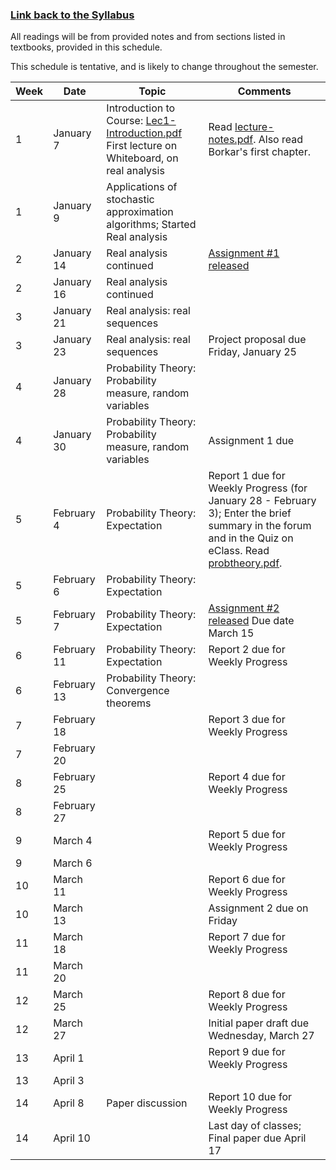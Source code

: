 <h3><a href="https://github.com/ajingj82/stochapprox/">Link back to the Syllabus</a></h3>

All readings will be from provided notes and from sections listed in textbooks, provided in this schedule. 

This schedule is tentative, and is likely to change throughout the semester. 


Week | Date | Topic | Comments
------------ | ------------- | ------------- | -------------
1| January 7 | Introduction to Course: <a href="lectures/Lec1-Introduction.pdf">Lec1-Introduction.pdf</a> <br> First lecture on Whiteboard, on real analysis | Read <a href="lectures/lecture-notes.pdf">lecture-notes.pdf</a>. Also read Borkar's first chapter.
1 | January 9 |  Applications of stochastic approximation algorithms; Started Real analysis | 
2 | January 14 | Real analysis continued | <a href="assignments/assignment1.pdf">Assignment #1 released</a>
2 | January 16 | Real analysis continued |
3 | January 21 | Real analysis: real sequences |
3 | January 23 | Real analysis: real sequences | Project proposal due Friday, January 25
4 | January 28 | Probability Theory: Probability measure, random variables |
4 | January 30 | Probability Theory: Probability measure, random variables | Assignment 1 due
5 | February 4 | Probability Theory: Expectation | Report 1 due for Weekly Progress (for January 28 - February 3); Enter the brief summary in the forum and in the Quiz on eClass.  Read <a href="lectures/probtheory.pdf">probtheory.pdf</a>.
5 | February 6 | Probability Theory: Expectation | 
5 | February 7 | Probability Theory: Expectation | <a href="assignments/assignment2.pdf">Assignment #2 released</a> Due date March 15
6 | February 11 | Probability Theory: Expectation | Report 2 due for Weekly Progress 
6 | February 13 | Probability Theory: Convergence theorems |
7 | February 18 | | Report 3 due for Weekly Progress 
7 | February 20 | |
8 | February 25 | | Report 4 due for Weekly Progress 
8 | February 27 | | 
9 | March 4 | | Report 5 due for Weekly Progress 
9 | March 6 | |
10 | March 11 | | Report 6 due for Weekly Progress 
10 | March 13 | | Assignment 2 due on Friday
11 | March 18 | | Report 7 due for Weekly Progress 
11 | March 20 | |
12 | March 25 | | Report 8 due for Weekly Progress 
12 | March 27 | | Initial paper draft due Wednesday, March 27
13 | April 1 | | Report 9 due for Weekly Progress 
13 | April 3 | |
14 | April 8 | Paper discussion | Report 10 due for Weekly Progress 
14 | April 10 | | Last day of classes; Final paper due April 17

